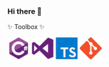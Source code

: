 ### Hi there 👋

✨ Toolbox ✨

<img src="https://github.com/devicons/devicon/blob/master/icons/csharp/csharp-original.svg" alt="C# Logo" width="50" height="50"/>  <img src="https://github.com/devicons/devicon/blob/master/icons/visualstudio/visualstudio-plain.svg" alt="Visual Studio" width="50" height="50"/>  <img src="https://github.com/devicons/devicon/blob/master/icons/typescript/typescript-original.svg" alt="TypeScript" width="50" height="50"/>  <img src="https://github.com/devicons/devicon/blob/master/icons/git/git-original.svg" alt="Git" width="50" height="50"/>





<!--
**lauraShv/lauraShv** is a ✨ _special_ ✨ repository because its `README.md` (this file) appears on your GitHub profile.

Here are some ideas to get you started:

- 🔭 I’m currently working on ...
- 🌱 I’m currently learning ...
- 👯 I’m looking to collaborate on ...
- 🤔 I’m looking for help with ...
- 💬 Ask me about ...
- 📫 How to reach me: ...
- 😄 Pronouns: ...
- ⚡ Fun fact: ...
-->
